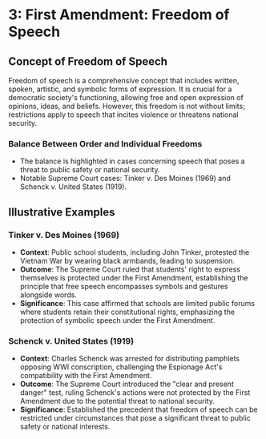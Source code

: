 # 3: First Amendment: Freedom of Speech

## Concept of Freedom of Speech

Freedom of speech is a comprehensive concept that includes written, spoken, artistic, and symbolic forms of expression. It is crucial for a democratic society's functioning, allowing free and open expression of opinions, ideas, and beliefs. However, this freedom is not without limits; restrictions apply to speech that incites violence or threatens national security.

### Balance Between Order and Individual Freedoms

- The balance is highlighted in cases concerning speech that poses a threat to public safety or national security.
- Notable Supreme Court cases: Tinker v. Des Moines (1969) and Schenck v. United States (1919).

## Illustrative Examples

### Tinker v. Des Moines (1969)

- **Context**: Public school students, including John Tinker, protested the Vietnam War by wearing black armbands, leading to suspension.
- **Outcome**: The Supreme Court ruled that students' right to express themselves is protected under the First Amendment, establishing the principle that free speech encompasses symbols and gestures alongside words.
- **Significance**: This case affirmed that schools are limited public forums where students retain their constitutional rights, emphasizing the protection of symbolic speech under the First Amendment.

### Schenck v. United States (1919)

- **Context**: Charles Schenck was arrested for distributing pamphlets opposing WWI conscription, challenging the Espionage Act's compatibility with the First Amendment.
- **Outcome**: The Supreme Court introduced the "clear and present danger" test, ruling Schenck's actions were not protected by the First Amendment due to the potential threat to national security.
- **Significance**: Established the precedent that freedom of speech can be restricted under circumstances that pose a significant threat to public safety or national interests.
